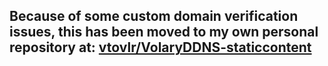 ## Because of some custom domain verification issues, this has been moved to my own personal repository at: [vtovlr/VolaryDDNS-staticcontent](https://github.com/vtolvr/VolaryDDNS-staticcontent)
